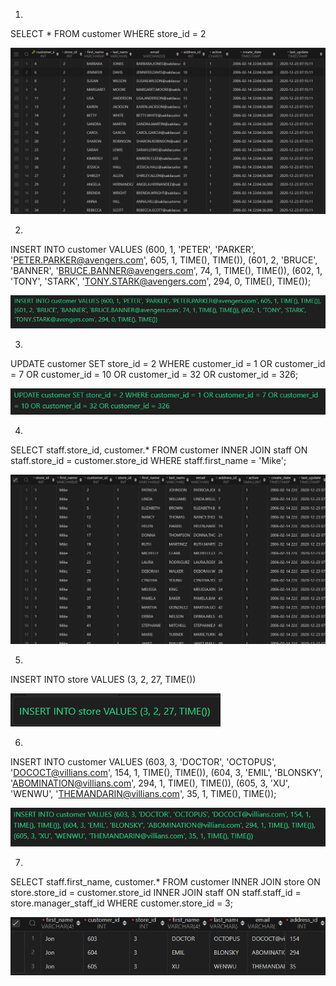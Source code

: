 1)
SELECT * FROM customer WHERE store_id = 2

![Customers from store 2](image.png)

2)
INSERT INTO customer
VALUES
(600, 1, 'PETER', 'PARKER', 'PETER.PARKER@avengers.com', 605, 1, TIME(), TIME()),
(601, 2, 'BRUCE', 'BANNER', 'BRUCE.BANNER@avengers.com', 74, 1, TIME(), TIME()),
(602, 1, 'TONY', 'STARK', 'TONY.STARK@avengers.com', 294, 0, TIME(), TIME());

![3 customers inserted into customer table](image-1.png)

3)
UPDATE customer
SET store_id = 2
WHERE customer_id = 1 OR
customer_id = 7 OR
customer_id = 10 OR
customer_id = 32 OR
customer_id = 326;

![Update store id to 2 for customers 1, 7, 10, 32 and 326](image-2.png)

4)
SELECT staff.store_id, customer.*
FROM customer
INNER JOIN staff ON staff.store_id = customer.store_id
WHERE staff.first_name = 'Mike';

![Customers at Mike's store](image-3.png)

5)
INSERT INTO store
VALUES
(3, 2, 27, TIME())

![create new store with Jon as manager](image-4.png)

6)
INSERT INTO customer
VALUES
(603, 3, 'DOCTOR', 'OCTOPUS', 'DOCOCT@villians.com', 154, 1, TIME(), TIME()),
(604, 3, 'EMIL', 'BLONSKY', 'ABOMINATION@villians.com', 294, 1, TIME(), TIME()),
(605, 3, 'XU', 'WENWU', 'THEMANDARIN@villians.com', 35, 1, TIME(), TIME());

![Insert 3 new customers for store 3](image-5.png)

7)
SELECT staff.first_name, customer.*
FROM customer
INNER JOIN store ON store.store_id = customer.store_id
INNER JOIN staff ON staff.staff_id = store.manager_staff_id
WHERE customer.store_id = 3;

![Jon's store 3 customers](image-6.png)